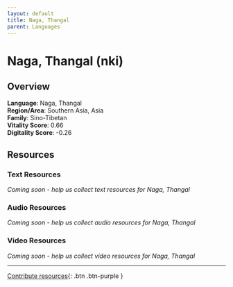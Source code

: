 ```yaml
---
layout: default
title: Naga, Thangal
parent: Languages
---
```


# Naga, Thangal (nki)

## Overview

**Language**: Naga, Thangal  
**Region/Area**: Southern Asia, Asia  
**Family**: Sino-Tibetan  
**Vitality Score**: 0.66  
**Digitality Score**: -0.26  

## Resources

### Text Resources
*Coming soon - help us collect text resources for Naga, Thangal*

### Audio Resources
*Coming soon - help us collect audio resources for Naga, Thangal*

### Video Resources
*Coming soon - help us collect video resources for Naga, Thangal*

---

[Contribute resources](https://fairtrain.github.io/){: .btn .btn-purple }
